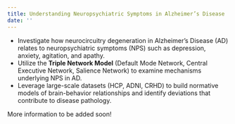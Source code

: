 ```yaml
---
title: Understanding Neuropsychiatric Symptoms in Alzheimer’s Disease
date: ''
---
```


- Investigate how neurocircuitry degeneration in Alzheimer’s Disease (AD) relates to neuropsychiatric symptoms (NPS) such as depression, anxiety, agitation, and apathy.
- Utilize the **Triple Network Model** (Default Mode Network, Central Executive Network, Salience Network) to examine mechanisms underlying NPS in AD.
- Leverage large-scale datasets (HCP, ADNI, CRHD) to build normative models of brain-behavior relationships and identify deviations that contribute to disease pathology.

<!--more-->

More information to be added soon!
